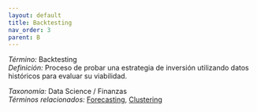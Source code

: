 ```yaml
---
layout: default
title: Backtesting
nav_order: 3
parent: B
---
```


*Término:* Backtesting  
*Definición:* Proceso de probar una estrategia de inversión utilizando datos históricos para evaluar su viabilidad.

*Taxonomía:* Data Science / Finanzas  
*Términos relacionados:* [Forecasting](https://maleniski.github.io/diccionario-angl-tec-mx/docs/alfabeticamente/F/forecasting/), [Clustering](https://maleniski.github.io/diccionario-angl-tec-mx/docs/alfabeticamente/C/clustering/)
